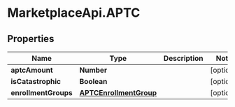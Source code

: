 # MarketplaceApi.APTC

## Properties
Name | Type | Description | Notes
------------ | ------------- | ------------- | -------------
**aptcAmount** | **Number** |  | [optional] 
**isCatastrophic** | **Boolean** |  | [optional] 
**enrollmentGroups** | [**APTCEnrollmentGroup**](APTCEnrollmentGroup.md) |  | [optional] 


